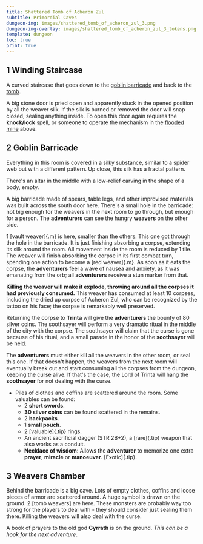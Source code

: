 ```yaml
---
title: Shattered Tomb of Acheron Zul
subtitle: Primordial Caves
dungeon-img: images/shattered_tomb_of_acheron_zul_3.png
dungeon-img-overlay: images/shattered_tomb_of_acheron_zul_3_tokens.png
template: dungeon
toc: true
print: true
---
```


## 1 Winding Staircase
A curved staircase that goes down to the [goblin barricade](#2-goblin-barricade) and back to the [tomb](./dungeon_level_2.html).

A big stone door is pried open and apparently stuck in the opened position by all the weaver silk. If the silk is burned or removed the door will snap closed, sealing anything inside. To open this door again requires the **knock/lock** spell, or someone to operate the mechanism in the [flooded mine](./dungeon_level_2.html#6-flooded-mine) above.

## 2 Goblin Barricade
Everything in this room is covered in a silky substance, similar to a spider web but with a different pattern. Up close, this silk has a fractal pattern.

There's an altar in the middle with a low-relief carving in the shape of a body, empty.

A big barricade made of spears, table legs, and other improvised materials was built across the south door here. There's a small hole in the barricade: not big enough for the weavers in the next room to go through, but enough for a person. The **adventurers** can see the hungry **weavers** on the other side.

1 [vault weaver]{.m} is here, smaller than the others. This one got through the hole in the barricade. It is just finishing absorbing a corpse, extending its silk around the room. All movement inside the room is reduced by 1 tile. The weaver will finish absorbing the corpse in its first combat turn, spending one action to become a [red weaver]{.m}. As soon as it eats the corpse, the **adventurers** feel a wave of nausea and anxiety, as it was emanating from the orb; all **adventurers** receive a stun marker from that.

**Killing the weaver will make it explode, throwing around all the corpses it had previously consumed.** This weaver has consumed at least 10 corpses, including the dried up corpse of Acheron Zul, who can be recognized by the tattoo on his face; the corpse is remarkably well preserved. 

Returning the corpse to **Trinta** will give the **adventurers** the bounty of 80 silver coins. The soothsayer will perform a very dramatic ritual in the middle of the city with the corpse. The soothsayer will claim that the curse is gone because of his ritual, and a small parade in the honor of the **soothsayer** will be held.

The **adventurers** must either kill all the weavers in the other room, or seal this one. If that doesn't happen, the weavers from the next room will eventually break out and start consuming all the corpses from the dungeon, keeping the curse alive. If that's the case, the Lord of Trinta will hang the **soothsayer** for not dealing with the curse.

- Piles of clothes and coffins are scattered around the room. Some valuables can be found:
  - 2 **short swords**.
  - **30 silver coins** can be found scattered in the remains.
  - 2 **backpacks**.
  - 1 **small pouch**.
  - 2 [valuable]{.tip} rings.
  - An ancient sacrificial dagger (STR 2B+2), a [rare]{.tip} weapon that also works as a conduit.
  - **Necklace of wisdom**: Allows the **adventurer** to memorize one extra **prayer**, **miracle** or **manoeuver**. [Exotic]{.tip}.

## 3 Weavers Chamber
Behind the barricade is a big cave. Lots of empty clothes, coffins and loose pieces of armor are scattered around. A huge symbol is drawn on the ground.
2 [tomb weavers] are here. These monsters are probably way too strong for the players to deal with - they should consider just sealing them there. Killing the weavers will also deal with the curse.

A book of prayers to the old god **Gyrrath** is on the ground. *This can be a hook for the next adventure*.
